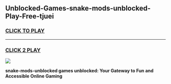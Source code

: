 
## Unblocked-Games-snake-mods-unblocked-Play-Free-tjuei
<h3>
<a href="https://premium76.site?title=snake-mods-unblocked&ref=18A1">CLICK TO PLAY</a></h3>
<hr>

<h3>
<a href="https://premium76.site?title=snake-mods-unblocked&ref=18A1">CLICK 2 PLAY</a>
  
</h3>

<a href="https://premium76.site?title=snake-mods-unblocked&ref=18A1"><img src="https://clearcache.store/games.png"></a>


**snake-mods-unblocked games unblocked: Your Gateway to Fun and Accessible Online Gaming**
